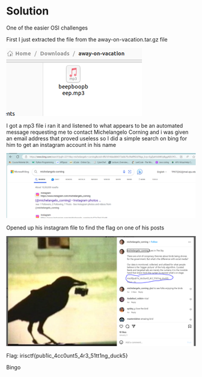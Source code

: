 # Solution

One of the easier OSI challenges

First I just extracted the file from the away-on-vacation.tar.gz file

![mp3file](beepboopbeep.PNG)

I got a mp3 file i ran it and listened to what appears to be an automated message requesting me to contact Michelangelo Corning and i was given an email address that proved useless so I did a simple search on bing for him to get an instagram account in his name

![websearch](bingsearch.PNG)

Opened up his instagram file to find the flag on one of his posts

![instagrampost](instagrampost.PNG)

Flag: irisctf{pub1ic_4cc0unt5_4r3_51tt1ng_duck5}

Bingo